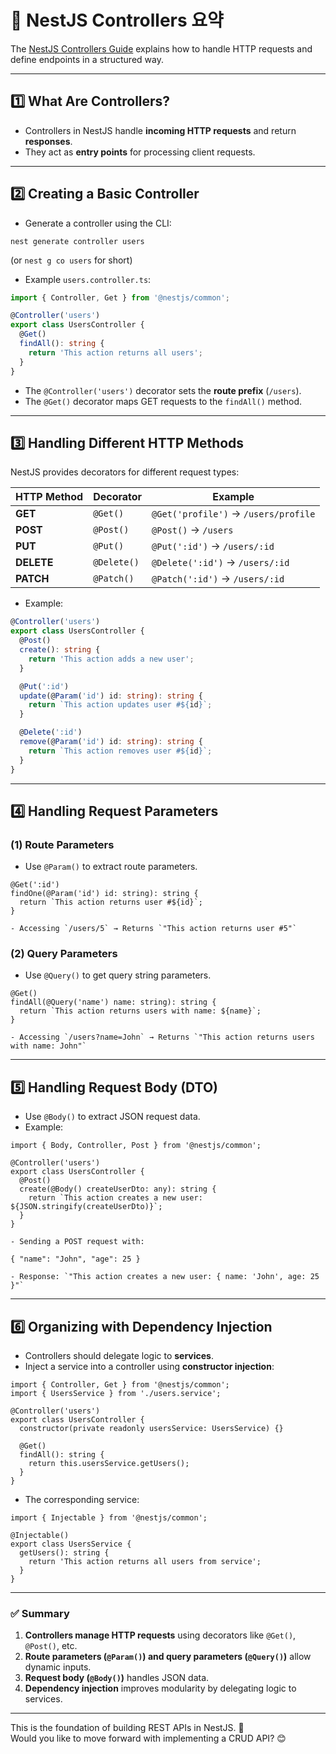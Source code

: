 # 📌 **NestJS Controllers 요약**

The [NestJS Controllers Guide](https://docs.nestjs.com/controllers) explains how to handle HTTP requests and define endpoints in a structured way.

* * *

## **1️⃣ What Are Controllers?**

- Controllers in NestJS handle **incoming HTTP requests** and return **responses**.
- They act as **entry points** for processing client requests.

* * *

## **2️⃣ Creating a Basic Controller**

- Generate a controller using the CLI:

```shell
nest generate controller users
```

(or `nest g co users` for short)
- Example `users.controller.ts`:

```typescript
import { Controller, Get } from '@nestjs/common';

@Controller('users')
export class UsersController {
  @Get()
  findAll(): string {
    return 'This action returns all users';
  }
}
```
- The `@Controller('users')` decorator sets the **route prefix** (`/users`).
- The `@Get()` decorator maps GET requests to the `findAll()` method.

* * *

## **3️⃣ Handling Different HTTP Methods**

NestJS provides decorators for different request types:

| HTTP Method | Decorator | Example |
| --- | --- | --- |
| **GET** | `@Get()` | `@Get('profile')` → `/users/profile` |
| **POST** | `@Post()` | `@Post()` → `/users` |
| **PUT** | `@Put()` | `@Put(':id')` → `/users/:id` |
| **DELETE** | `@Delete()` | `@Delete(':id')` → `/users/:id` |
| **PATCH** | `@Patch()` | `@Patch(':id')` → `/users/:id` |

- Example:

```typescript
@Controller('users')
export class UsersController {
  @Post()
  create(): string {
    return 'This action adds a new user';
  }

  @Put(':id')
  update(@Param('id') id: string): string {
    return `This action updates user #${id}`;
  }

  @Delete(':id')
  remove(@Param('id') id: string): string {
    return `This action removes user #${id}`;
  }
}
```

* * *

## **4️⃣ Handling Request Parameters**

### **(1) Route Parameters**

- Use `@Param()` to extract route parameters.

```
@Get(':id')
findOne(@Param('id') id: string): string {
  return `This action returns user #${id}`;
}
```
    - Accessing `/users/5` → Returns `"This action returns user #5"`

### **(2) Query Parameters**

- Use `@Query()` to get query string parameters.

```
@Get()
findAll(@Query('name') name: string): string {
  return `This action returns users with name: ${name}`;
}
```
    - Accessing `/users?name=John` → Returns `"This action returns users with name: John"`

* * *

## **5️⃣ Handling Request Body (DTO)**

- Use `@Body()` to extract JSON request data.
- Example:

```
import { Body, Controller, Post } from '@nestjs/common';

@Controller('users')
export class UsersController {
  @Post()
  create(@Body() createUserDto: any): string {
    return `This action creates a new user: ${JSON.stringify(createUserDto)}`;
  }
}
```
    - Sending a POST request with:

```
{ "name": "John", "age": 25 }
```
    - Response: `"This action creates a new user: { name: 'John', age: 25 }"`

* * *

## **6️⃣ Organizing with Dependency Injection**

- Controllers should delegate logic to **services**.
- Inject a service into a controller using **constructor injection**:

```
import { Controller, Get } from '@nestjs/common';
import { UsersService } from './users.service';

@Controller('users')
export class UsersController {
  constructor(private readonly usersService: UsersService) {}

  @Get()
  findAll(): string {
    return this.usersService.getUsers();
  }
}
```
- The corresponding service:

```
import { Injectable } from '@nestjs/common';

@Injectable()
export class UsersService {
  getUsers(): string {
    return 'This action returns all users from service';
  }
}
```

* * *

### **✅ Summary**

1. **Controllers manage HTTP requests** using decorators like `@Get()`, `@Post()`, etc.
2. **Route parameters (`@Param()`) and query parameters (`@Query()`)** allow dynamic inputs.
3. **Request body (`@Body()`)** handles JSON data.
4. **Dependency injection** improves modularity by delegating logic to services.

* * *

This is the foundation of building REST APIs in NestJS. 🚀  
Would you like to move forward with implementing a CRUD API? 😊

<br>